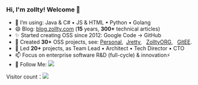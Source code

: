 ### Hi, I'm zollty! Welcome 👋

<!--he
**zollty/zollty** is a ✨ _special_ ✨ repository because its `README.md` (this file) appears on your GitHub profile.

Here are some ideas to get you started:

- 🔭 I’m currently working on ...
- 🌱 I’m currently learning ...
- 👯 I’m looking to collaborate on ...
- 🤔 I’m looking for help with ...
- 💬 Ask me about ...
- 📫 Reach me: zollty@163.com
- 😄 Pronouns: ...
- ⚡ Fun fact: ...
-->

- 🌱 I’m using: Java & C# • JS & HTML • Python • Golang  
- 😄 Blog: [blog.zollty.com](http://blog.zollty.com) (**15** years, **300+** technical articles)  
- ✨ Started creating OSS since 2012: Google Code → GitHub  
- 🔭 Created **30+** OSS projects, see: [Personal](https://github.com/zollty?tab=repositories),&nbsp; [Jretty](https://github.com/jretty-org), &nbsp; [ZolltyORG](https://github.com/zollty-org), &nbsp; [GitEE](https://gitee.com/zollty).
- 👯 Led **20+** projects, as Team Lead • Architect • Tech Director • CTO  
- 📫 Focus on enterprise software R&D (full-cycle) & innovation⚡   
- 👏 Follow Me: [![](https://img.shields.io/github/followers/zollty?label=follow%20me&style=social)](https://github.com/zollty/)

Visitor count：![](https://komarev.com/ghpvc/?username=zollty&color=green)

<!-- Light Mode
<div>
  <a href="https://github.com/anuraghazra/github-readme-stats#gh-light-mode-only">
    <img height=200 src="https://github-readme-stats-org.vercel.app/api/top-langs/?username=zollty&layout=compact&langs_count=10&hide_border=1&role=OWNER,COLLABORATOR#gh-light-mode-only" alt="Language stats" />
  </a>
  <a href="https://github.com/anuraghazra/github-readme-stats#gh-light-mode-only">
    <img height=200 src="https://github-readme-stats-org.vercel.app/api?username=zollty&show_icons=true&count_private=true&line_height=28&hide_border=1&include_all_commits=true&card_width=450&role=OWNER,COLLABORATOR&exclude_repo=github-readme-stats#gh-light-mode-only" alt="Github stats" />
  </a>
</div>
 -->
<!-- Dark Mode
<div>
  <a href="https://github.com/anuraghazra/github-readme-stats#gh-dark-mode-only">
    <img height=200 src="https://github-readme-stats-org.vercel.app/api/top-langs/?username=zollty&layout=compact&langs_count=10&hide_border=1&role=OWNER,COLLABORATOR&theme=dark&bg_color=000000#gh-dark-mode-only" alt="Language stats" />
  </a>
  <a href="https://github.com/anuraghazra/github-readme-stats#gh-dark-mode-only">
    <img height=200 src="https://github-readme-stats-org.vercel.app/api?username=zollty&show_icons=true&count_private=true&line_height=28&hide_border=1&include_all_commits=true&card_width=450&role=OWNER,COLLABORATOR&exclude_repo=github-readme-stats&theme=dark&bg_color=000000#gh-dark-mode-only" alt="Github stats" />
  </a>
</div>
 -->
